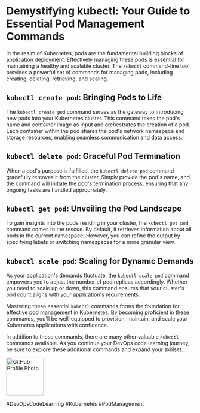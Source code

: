 # Demystifying kubectl: Your Guide to Essential Pod Management Commands

In the realm of Kubernetes, pods are the fundamental building blocks of application deployment. Effectively managing these pods is essential for maintaining a healthy and scalable cluster. The `kubectl` command-line tool provides a powerful set of commands for managing pods, including creating, deleting, retrieving, and scaling.

## `kubectl create pod`: Bringing Pods to Life

The `kubectl create pod` command serves as the gateway to introducing new pods into your Kubernetes cluster. This command takes the pod's name and container image as input and orchestrates the creation of a pod. Each container within the pod shares the pod's network namespace and storage resources, enabling seamless communication and data access.

## `kubectl delete pod`: Graceful Pod Termination

When a pod's purpose is fulfilled, the `kubectl delete pod` command gracefully removes it from the cluster. Simply provide the pod's name, and the command will initiate the pod's termination process, ensuring that any ongoing tasks are handled appropriately.

## `kubectl get pod`: Unveiling the Pod Landscape

To gain insights into the pods residing in your cluster, the `kubectl get pod` command comes to the rescue. By default, it retrieves information about all pods in the current namespace. However, you can refine the output by specifying labels or switching namespaces for a more granular view.

## `kubectl scale pod`: Scaling for Dynamic Demands

As your application's demands fluctuate, the `kubectl scale pod` command empowers you to adjust the number of pod replicas accordingly. Whether you need to scale up or down, this command ensures that your cluster's pod count aligns with your application's requirements.

Mastering these essential `kubectl` commands forms the foundation for effective pod management in Kubernetes. By becoming proficient in these commands, you'll be well-equipped to provision, maintain, and scale your Kubernetes applications with confidence.

In addition to these commands, there are many other valuable `kubectl` commands available. As you continue your DevOps code learning journey, be sure to explore these additional commands and expand your skillset.

<img src="https://avatars.githubusercontent.com/ratnesh-maurya" alt="GitHub Profile Photo" width="100" height="100">

#DevOpsCodeLearning #Kubernetes #PodManagement
